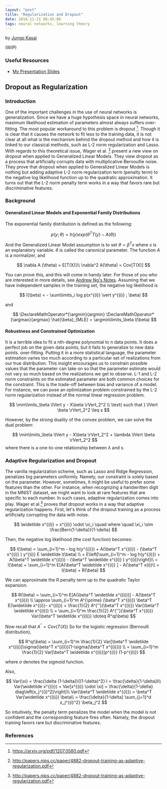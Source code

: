 ```yaml
---
layout: "post"
title: "Regularization and Dropout"
date: 2016-11-21 08:45:00
tags: neural networks, learning theory
---
```


by [Jungo Kasai](https://github.com/jungokasai/)

(WIP)

### Useful Resources
- [My Presentation Slides](https://www.dropbox.com/s/l0w3sgtwlywnx7b/dropouttraining.pdf?dl=0)


## Dropout as Regularization

### Introduction

One of the important challenges in the use of neural networks is generalization. Since we have a huge hypothesis space in neural networks, maximum likelihood estimation of parameters almost always suffers over-fitting. The most popular workaround to this problem is dropout [^1].
Though it is clear that it causes the network to fit less to the training data, it is not clear at all what is the mechanism behind the dropout method and how it is linked to our classical methods, such as L-2 norm regularization and Lasso. With regards to this theoretical issue, Wager et al. [^2] present a new view on dropout when applied to Generalized Linear Models.
They view dropout as a process that artificially corrupts data with multiplicative Bernoullie noise.
They prove that dropout when applied to Generalized Linear Models is nothing but adding adaptive L-2 norm regularization term (penalty term) to the negative log likelihood function up to the quadratic approximation.
It turns out that the L-2 norm penalty term works in a way that favors rare but discriminative features.

[^1]:https://arxiv.org/pdf/1207.0580.pdf
[^2]:http://papers.nips.cc/paper/4882-dropout-training-as-adaptive-regularization.pdf

### Background 

#### Generalized Linear Models and Exponential Family Distributions

The exponential family distribution is defined as the following:

$$
p(y ; \theta) = h(y)exp(\theta^T T(y) - A(\theta))
$$

And the Generalized Linear Model assumption is to set $\theta= \beta^T x$ where $x$ is an explanatory variable.
$\theta$ is called the canonical parameter. The function $A$ is a normalizer, and 

$$
\nabla A (\theta) =  E[T(X)]\\
\nabla^2 A(\theta) = Cov[T(X)]
$$


You can prove this, and this will come in handy later.
For those of you who are interested in more details, see [Andrew Ng's Notes](http://cs229.stanford.edu/notes/cs229-notes1.pdf).
Assuming that we have independent samples in the training set, the negative log likelihood is 

$$
l(\beta) = - \sum\limits_i log p(x^{(i)} \vert y^{(i)} ; \beta)  
$$

and

$$
\DeclareMathOperator*{\argmin}{argmin}
\DeclareMathOperator*{\argmax}{argmax}
\hat{\beta}_{MLE} =  \argmin\limits_\beta l(\beta)
$$ 

#### Robustness and Constrained Optimization 

It is a terrible idea to fit a nth-degree polynomial to n data points. It does a perfect job on the given data points, but it fails to generalize to new data points. over-fitting. 
Putting it in a more statistical language, the parameter estimation varies too much according to a particular set of realizations from our true distribution. This insight encourages us to constrain possible values that the parameter can take on so that the parameter estimate would not vary so much based on the realizations we get to observe. L-1 and L-2 norm constraints on the estimated parameter are both common choices for the constraint. This is the trade-off between bias and variance of a model. 
For instance, we can pose an optimization problem constrained by the L-2 norm regularization instead of the normal linear regression problem. 

$$
\min\limits_\beta \lVert y - X\beta \rVert_2^2 \\ \text{ such that }
                        \lVert \beta \rVert_2^2 \leq s 
$$

However, by the strong duality of the convex problem, we can solve the dual problem:

$$
\min\limits_\beta \lVert y - X\beta \rVert_2^2 + \lambda \lVert \beta \rVert_2^2 
$$
where there is a one-to-one relationship between $\lambda$ and $s$.

### Adaptive Regularization and Dropout

The vanilla regularization scheme, such as Lasso and Ridge Regression, penalizes big parameters uniformly. 
Namely, our constraint is solely based on the parameter. However, sometimes, it might be useful to prefer some features than the other. For instance, when recognizing a handwritten digit in the MNIST dataset, we might want to look at rare features that are specific to each number. In such cases, adaptive regularization comes into play. 
Wager et al.[^2] proves that dropout works in a way that adaptive regularization happens.  First, let's think of the dropout training as a process artificially corrupting the data with noise. 

$$
\widetilde x^{(i)} = x^{(i)} \odot \xi_i \quad where \quad \xi_i \sim \frac{Bern(1-\delta)}{1-\delta}
$$

Then, the negative log likelihood (the cost function) becomes:

$$
l(\beta) = \sum_{i=1}^m - log h(y^{(i)}) + A(\beta^T x^{(i)}) - (\beta^T x^{(i)} ) y^{(i)}  E \widetilde l(\beta) \\
= E\left[\sum_{i=1}^m - log h(y^{(i)}) + A(\beta^T \widetilde x^{(i)}) - (\beta^T \widetilde x^{(i)} ) y^{(i)}\right]\\
= l(\beta) + \sum_{i=1}^m E[A(\beta^T \widetilde x^{(i)} ] - A(\beta^T x(i))\\
= l(\beta) + R(\beta)
$$

We can approximate the R penalty term up to the quadratic Taylor expansion. 

$$
R(\beta) = \sum_{i=1}^m E[A(\beta^T \widetilde x^{(i)})] - A(\beta^T x^{(i)})  \\
\approx \sum_{i=1}^m A^{\prime} (\beta^T x^{(i)}) \beta^T E(\widetilde x^{(i)}- x^{(i)}) + \frac{1}{2} A^{''}(\beta^T x^{(i)}) Var(\beta^T \widetilde x^{(i)}) \\
= \sum_{i=1}^m \frac{1}{2} A^{''}(\beta^T x^{(i)}) Var(\beta^T \widetilde x^{(i)}) \doteq R^q(\beta)
$$

Now recall that $A^{''} = Cov(T(X))$ So for the logistic regression (Bernoulli distribution), 

$$
 R^q(\beta) = \sum_{i=1}^m \frac{1}{2} Var[\beta^T \widetilde x^{(i)}]\sigma(\beta^T x^{(i)})(1-\sigma(\beta^T x^{(i)})) \\
= \sum_{i=1}^m \frac{1}{2} Var[\beta^T \widetilde x^{(i)}]p^{(i)} (1-p^{(i)})
$$

where $\sigma$ denotes the sigmoid function. 

Also, 

$$
Var(\xi) = \frac{\delta (1-\delta)}{(1-\delta)^2} I = \frac{\delta}{1-\delta}I\\
 Var(\widetilde x^{(i)}) = Var[x^{(i)} \odot \xi] = \frac{\delta}{1-\delta} diag\left(x_j^{(i)^2}\right)\\
Var(\beta^T \widetilde x^{(i)}) = \beta^T Var(\widetilde x^{(i)}) \beta\\
= \frac{\delta}{1-\delta} \sum_{j=1}^d x_j^{(i)^2} \beta_j^2 
$$

So intuitively, the penalty term penalizes the model when the model is not confident and the corresponding feature fires often. Namely, the dropout training favors rare but discriminative features.  
 
[^2]:http://papers.nips.cc/paper/4882-dropout-training-as-adaptive-regularization.pdf

### References
